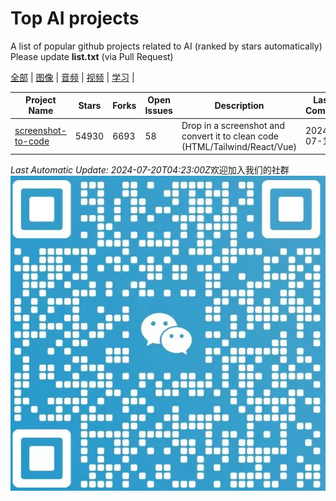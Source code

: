 # Top AI projects
A list of popular github projects related to AI (ranked by stars automatically)
Please update **list.txt** (via Pull Request)

<a href="./README.md">全部</a> |   <a href="./READMEpicture.md">图像</a> |   <a href="./READMEaudio.md">音频</a> | <a href="./READMEvideo.md">视频</a> | <a href="./READMElearn.md">学习</a> | 

| Project Name | Stars | Forks | Open Issues | Description | Last Commit |
| ------------ | ----- | ----- | ----------- | ----------- | ----------- |
| [screenshot-to-code](https://github.com/abi/screenshot-to-code) | 54930 | 6693 | 58 | Drop in a screenshot and convert it to clean code (HTML/Tailwind/React/Vue) | 2024-07-15 |

*Last Automatic Update: 2024-07-20T04:23:00Z*欢迎加入我们的社群 ![](https://raw.githubusercontent.com/mouuii/picture/master/weichat.jpg) 
